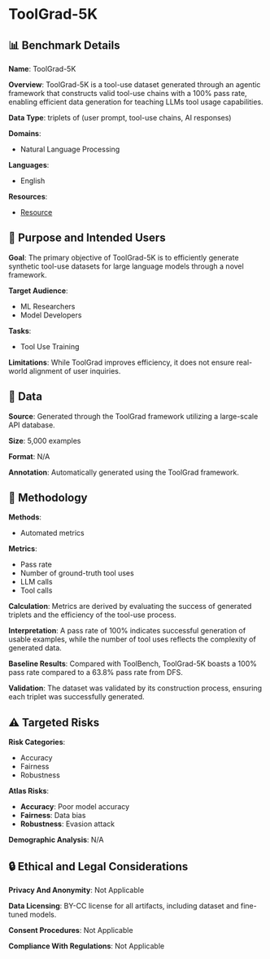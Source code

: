 # ToolGrad-5K

## 📊 Benchmark Details

**Name**: ToolGrad-5K

**Overview**: ToolGrad-5K is a tool-use dataset generated through an agentic framework that constructs valid tool-use chains with a 100% pass rate, enabling efficient data generation for teaching LLMs tool usage capabilities.

**Data Type**: triplets of (user prompt, tool-use chains, AI responses)

**Domains**:
- Natural Language Processing

**Languages**:
- English

**Resources**:
- [Resource](https://zhongyi-zhou.github.io/toolgrad/)

## 🎯 Purpose and Intended Users

**Goal**: The primary objective of ToolGrad-5K is to efficiently generate synthetic tool-use datasets for large language models through a novel framework.

**Target Audience**:
- ML Researchers
- Model Developers

**Tasks**:
- Tool Use Training

**Limitations**: While ToolGrad improves efficiency, it does not ensure real-world alignment of user inquiries.

## 💾 Data

**Source**: Generated through the ToolGrad framework utilizing a large-scale API database.

**Size**: 5,000 examples

**Format**: N/A

**Annotation**: Automatically generated using the ToolGrad framework.

## 🔬 Methodology

**Methods**:
- Automated metrics

**Metrics**:
- Pass rate
- Number of ground-truth tool uses
- LLM calls
- Tool calls

**Calculation**: Metrics are derived by evaluating the success of generated triplets and the efficiency of the tool-use process.

**Interpretation**: A pass rate of 100% indicates successful generation of usable examples, while the number of tool uses reflects the complexity of generated data.

**Baseline Results**: Compared with ToolBench, ToolGrad-5K boasts a 100% pass rate compared to a 63.8% pass rate from DFS.

**Validation**: The dataset was validated by its construction process, ensuring each triplet was successfully generated.

## ⚠️ Targeted Risks

**Risk Categories**:
- Accuracy
- Fairness
- Robustness

**Atlas Risks**:
- **Accuracy**: Poor model accuracy
- **Fairness**: Data bias
- **Robustness**: Evasion attack

**Demographic Analysis**: N/A

## 🔒 Ethical and Legal Considerations

**Privacy And Anonymity**: Not Applicable

**Data Licensing**: BY-CC license for all artifacts, including dataset and fine-tuned models.

**Consent Procedures**: Not Applicable

**Compliance With Regulations**: Not Applicable
